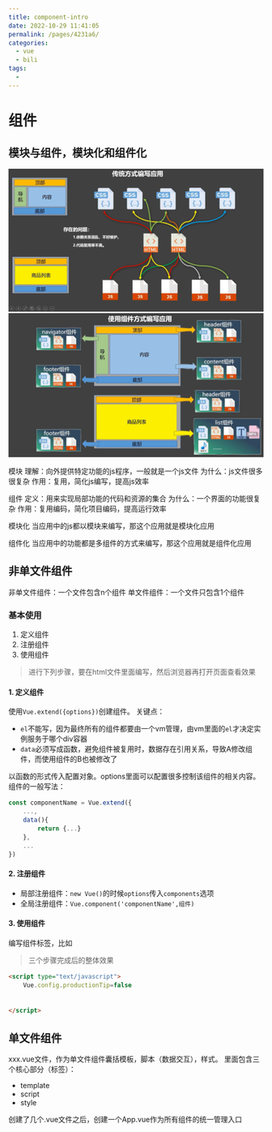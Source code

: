 ```yaml
---
title: component-intro
date: 2022-10-29 11:41:05
permalink: /pages/4231a6/
categories:
  - vue
  - bili
tags:
  - 
---
```

# 组件

## 模块与组件，模块化和组件化
![](./img/comp-image.png)
![](./img/comp-image2.png)

模块
理解：向外提供特定功能的js程序，一般就是一个js文件
为什么：js文件很多很复杂
作用：复用，简化js编写，提高js效率

组件
定义：用来实现局部功能的代码和资源的集合
为什么：一个界面的功能很复杂
作用：复用编码，简化项目编码，提高运行效率

模块化
当应用中的js都以模块来编写，那这个应用就是模块化应用

组件化
当应用中的功能都是多组件的方式来编写，那这个应用就是组件化应用


## 非单文件组件

非单文件组件：一个文件包含n个组件
单文件组件：一个文件只包含1个组件

### 基本使用
1. 定义组件
2. 注册组件
3. 使用组件

> 进行下列步骤，要在html文件里面编写，然后浏览器再打开页面查看效果

#### 1. 定义组件 
使用`Vue.extend({options})`创建组件。
关键点：
- `el`不能写，因为最终所有的组件都要由一个vm管理，由vm里面的`el`才决定实例服务于哪个div容器
- `data`必须写成函数，避免组件被复用时，数据存在引用关系，导致A修改组件，而使用组件的B也被修改了

以函数的形式传入配置对象。options里面可以配置很多控制该组件的相关内容。
组件的一般写法：
```js
const componentName = Vue.extend({
    ...,
    data(){
        return {...}
    },
    ...
})
```
#### 2. 注册组件
- 局部注册组件：`new Vue()`的时候`options`传入`components`选项
- 全局注册组件：`Vue.component('componentName',组件)`
#### 3. 使用组件
编写组件标签，比如<school></school>

> 三个步骤完成后的整体效果

```html
<script type="text/javascript">
    Vue.config.productionTip=false
    

</script>
```

## 单文件组件

xxx.vue文件，作为单文件组件囊括模板，脚本（数据交互），样式。
里面包含三个核心部分（标签）：
- template
- script
- style

创建了几个.vue文件之后，创建一个App.vue作为所有组件的统一管理入口




